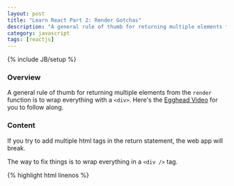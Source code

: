 ```yaml
---
layout: post
title: "Learn React Part 2: Render Gotchas"
description: "A general rule of thumb for returning multiple elements from the `render` function is to wrap everything with a `<div>`. [Egghead Video](https://egghead.io/lessons/react-hello-world-first-component)."
category: javascript
tags: [reactjs]
---
```

{% include JB/setup %}

<!-- Overview -->
<h3>Overview</h3>

A general rule of thumb for returning multiple elements from the `render` function is to wrap everything with a `<div>`. Here's the [Egghead Video](https://egghead.io/lessons/react-hello-world-first-component) for you to follow along.

<!-- Content -->
<h3>Content</h3>

If you try to add multiple html tags in the return statement, the web app will break.

The way to fix things is to wrap everything in a `<div />` tag.

{% highlight html linenos %}
<!doctype html>
<html lang="en">
    <head>
        <meta charset="UTF-8">
        <title>Render Method Gotchas</title>
        <script src="http://fb.me/react-0.8.0.js"></script>
        <script src="http://fb.me/JSXTransformer-0.8.0.js"></script>
    </head>
    <body>
    <script type="text/jsx">
        /*** @jsx React.DOM */
        var App = React.createClass({
            render:function(){
                return (
                        <div>
                            <h1>Hello World</h1>
                            <b>bold</b>
                        </div>
                        )
            }
        });

        React.renderComponent(<App />,document.body)
    </script>
    </body>
</html>
{% endhighlight %}

OUTPUT:

![Results]({{ ASSET_PATH }}images/2015-01-31-learn-react-part-2-render-gotchas.png)